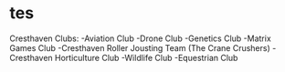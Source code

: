 # tes
Cresthaven Clubs:
-Aviation Club
-Drone Club
-Genetics Club
-Matrix Games Club
-Cresthaven Roller Jousting Team (The Crane Crushers)
-Cresthaven Horticulture Club
-Wildlife Club
-Equestrian Club
